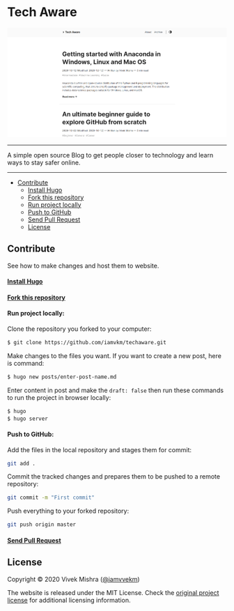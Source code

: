 # Tech Aware

![image](/static/img/homepage.png)

---

A simple open source Blog to get people closer to technology and learn ways to stay safer online.

---

- [Contribute](#hello-friend)
  - [Install Hugo](#install-hugo)
  - [Fork this repository](#fork-repo)
  - [Run project locally](#run-locally)
  - [Push to GitHub](#push-to-fork)
  - [Send Pull Request](#pull-request)
  - [License](#license)

## Contribute

See how to make changes and host them to website.

#### [Install Hugo](https://gohugo.io/getting-started/installing/)

#### [Fork this repository](https://docs.github.com/en/free-pro-team@latest/github/getting-started-with-github/fork-a-repo)

#### Run project locally:

Clone the repository you forked to your computer:

```bash
$ git clone https://github.com/iamvkm/techaware.git
```

Make changes to the files you want. If you want to create a new post, here is command:

```bash
$ hugo new posts/enter-post-name.md
```

Enter content in post and make the `draft: false` then run these commands to run the project in browser locally:

```bash
$ hugo
$ hugo server
```

#### Push to GitHub:

Add the files in the local repository and stages them for commit:

```bash
git add .
```

Commit the tracked changes and prepares them to be pushed to a remote repository:

```bash
git commit -m "First commit"
```

Push everything to your forked repository:

```bash
git push origin master
```

#### [Send Pull Request](https://docs.github.com/en/free-pro-team@latest/github/collaborating-with-issues-and-pull-requests/creating-a-pull-request)

## License

Copyright © 2020 Vivek Mishra ([@iamvvekm](https://twitter.com/iamvvekm))

The website is released under the MIT License. Check the [original project license](https://github.com/iamvkm/techaware/blob/master/LICENSE.md) for additional licensing information.
